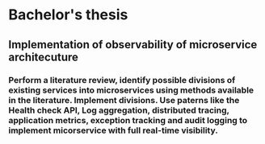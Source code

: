 # Bachelor's thesis

## Implementation of observability of microservice architecuture

### Perform a literature review, identify possible divisions of existing services into microservices using methods available in the literature. Implement divisions. Use paterns like the Health check API, Log aggregation, distributed tracing, application metrics, exception tracking and audit logging to implement micorservice with full real-time visibility.
